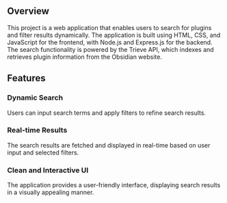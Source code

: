 
## Overview
This project is a web application that enables users to search for plugins and filter results dynamically. The application is built using HTML, CSS, and JavaScript for the frontend, with Node.js and Express.js for the backend. The search functionality is powered by the Trieve API, which indexes and retrieves plugin information from the Obsidian website.

## Features

### Dynamic Search

Users can input search terms and apply filters to refine search results.

### Real-time Results

The search results are fetched and displayed in real-time based on user input and selected filters.

### Clean and Interactive UI

The application provides a user-friendly interface, displaying search results in a visually appealing manner.

